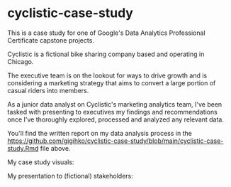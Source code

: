# cyclistic-case-study

This is a case study for one of Google's Data Analytics Professional Certificate capstone projects.

Cyclistic is a fictional bike sharing company based and operating in Chicago.

The executive team is on the lookout for ways to drive growth and is considering a marketing strategy that aims to convert a large portion of casual riders into members.

As a junior data analyst on Cyclistic's marketing analytics team, I've been tasked with presenting to executives my findings and recommendations once I've thoroughly explored, processed and analyzed any relevant data.

You'll find the written report on my data analysis process in the https://github.com/gigihko/cyclistic-case-study/blob/main/cyclistic-case-study.Rmd file above.

My case study visuals: 

My presentation to (fictional) stakeholders: 
